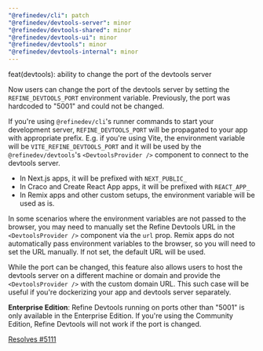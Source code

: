 ```yaml
---
"@refinedev/cli": patch
"@refinedev/devtools-server": minor
"@refinedev/devtools-shared": minor
"@refinedev/devtools-ui": minor
"@refinedev/devtools": minor
"@refinedev/devtools-internal": minor
---
```


feat(devtools): ability to change the port of the devtools server

Now users can change the port of the devtools server by setting the `REFINE_DEVTOOLS_PORT` environment variable. Previously, the port was hardcoded to "5001" and could not be changed.

If you're using `@refinedev/cli`'s runner commands to start your development server, `REFINE_DEVTOOLS_PORT` will be propagated to your app with appropriate prefix. E.g. if you're using Vite, the environment variable will be `VITE_REFINE_DEVTOOLS_PORT` and it will be used by the `@refinedev/devtools`'s `<DevtoolsProvider />` component to connect to the devtools server.

- In Next.js apps, it will be prefixed with `NEXT_PUBLIC_`
- In Craco and Create React App apps, it will be prefixed with `REACT_APP_`
- In Remix apps and other custom setups, the environment variable will be used as is.

In some scenarios where the environment variables are not passed to the browser, you may need to manually set the Refine Devtools URL in the `<DevtoolsProvider />` component via the `url` prop. Remix apps do not automatically pass environment variables to the browser, so you will need to set the URL manually. If not set, the default URL will be used.

While the port can be changed, this feature also allows users to host the devtools server on a different machine or domain and provide the `<DevtoolsProvider />` with the custom domain URL. This such case will be useful if you're dockerizing your app and devtools server separately.

**Enterprise Edition**: Refine Devtools running on ports other than "5001" is only available in the Enterprise Edition. If you're using the Community Edition, Refine Devtools will not work if the port is changed.

[Resolves #5111](https://github.com/refinedev/refine/issues/5111)
